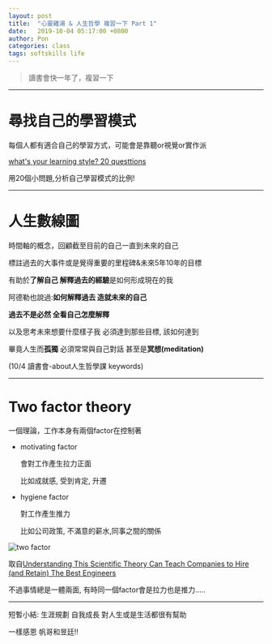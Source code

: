 ```yaml
---
layout: post
title:  "心靈雞湯 & 人生哲學 複習一下 Part 1"
date:   2019-10-04 05:17:00 +0800
author: Pon
categories: class 
tags: softskills life
---
```

> 讀書會快一年了，複習一下

------

# 尋找自己的學習模式

每個人都有適合自己的學習方式，可能會是靠聽or視覺or實作派

[what's your learning style? 20 questtions](http://www.educationplanner.org/students/self-assessments/learning-styles-quiz.shtml)

用20個小問題,分析自己學習模式的比例! 



----

# 人生數線圖

時間軸的概念，回顧截至目前的自己一直到未來的自己

標註過去的大事件或是覺得重要的里程碑&未來5年10年的目標

有助於**了解自己 解釋過去的經驗**是如何形成現在的我

阿德勒也說過:**如何解釋過去 造就未來的自己**

**過去不是必然 全看自己怎麼解釋**

以及思考未來想要什麼樣子我 必須達到那些目標, 該如何達到

 畢竟人生而**孤獨** 必須常常與自己對話 甚至是**冥想(meditation)**

(10/4 讀書會-about人生哲學課 keywords)



-----

# Two factor theory

一個理論，工作本身有兩個factor在控制著

- motivating factor

  會對工作產生拉力正面

  比如成就感, 受到肯定, 升遷

  

- hygiene factor

  對工作產生推力

  比如公司政策, 不滿意的薪水,同事之間的關係

![two factor](https://imgur.com/mnojr4d.jpg)

取自[Understanding This Scientific Theory Can Teach Companies to Hire (and Retain) The Best Engineers](https://www.7pace.com/blog/two-factor-theory-hiring-engineers)

不過事情總是一體兩面, 有時同一個factor會是拉力也是推力.....

----



短暫小結: 生涯規劃 自我成長 對人生或是生活都很有幫助

一樣感恩 帆哥和昱廷!!



